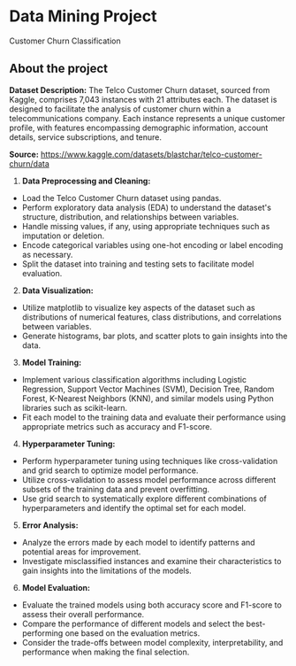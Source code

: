 # Data Mining Project 
Customer Churn Classification

## About the project
**Dataset Description:**
The Telco Customer Churn dataset, sourced from Kaggle, comprises 7,043 instances with 21 attributes each. The dataset is designed to facilitate the analysis of customer churn within a telecommunications company. Each instance represents a unique customer profile, with features encompassing demographic information, account details, service subscriptions, and tenure.
 
**Source:** https://www.kaggle.com/datasets/blastchar/telco-customer-churn/data

1. **Data Preprocessing and Cleaning:**
* Load the Telco Customer Churn dataset using pandas.
* Perform exploratory data analysis (EDA) to understand the dataset's structure,   distribution, and relationships between variables.
* Handle missing values, if any, using appropriate techniques such as imputation or deletion.
* Encode categorical variables using one-hot encoding or label encoding as necessary.
* Split the dataset into training and testing sets to facilitate model evaluation.
 
2. **Data Visualization:**
* Utilize matplotlib to visualize key aspects of the dataset such as distributions of numerical features, class distributions, and correlations between variables.
* Generate histograms, bar plots, and scatter plots to gain insights into the data.
 
3. **Model Training:**
* Implement various classification algorithms including Logistic Regression, Support Vector Machines (SVM), Decision Tree, Random Forest, K-Nearest Neighbors (KNN), and similar models using Python libraries such as scikit-learn.
* Fit each model to the training data and evaluate their performance using appropriate metrics such as accuracy and F1-score.
 
4. **Hyperparameter Tuning:**
* Perform hyperparameter tuning using techniques like cross-validation and grid search to optimize model performance.
* Utilize cross-validation to assess model performance across different subsets of the training data and prevent overfitting.
* Use grid search to systematically explore different combinations of hyperparameters and identify the optimal set for each model.
 
5. **Error Analysis:**
* Analyze the errors made by each model to identify patterns and potential areas for improvement.
* Investigate misclassified instances and examine their characteristics to gain insights into the limitations of the models.
 
6. **Model Evaluation:**
* Evaluate the trained models using both accuracy score and F1-score to assess their overall performance.
* Compare the performance of different models and select the best-performing one based on the evaluation metrics.
* Consider the trade-offs between model complexity, interpretability, and performance when making the final selection.

